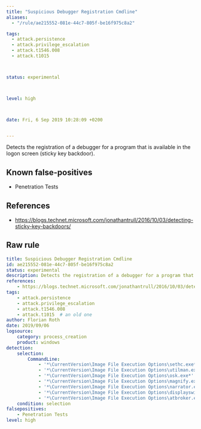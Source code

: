 ```yaml
---
title: "Suspicious Debugger Registration Cmdline"
aliases:
  - "/rule/ae215552-081e-44c7-805f-be16f975c8a2"

tags:
  - attack.persistence
  - attack.privilege_escalation
  - attack.t1546.008
  - attack.t1015



status: experimental



level: high



date: Fri, 6 Sep 2019 10:28:09 +0200


---
```


Detects the registration of a debugger for a program that is available in the logon screen (sticky key backdoor).

<!--more-->


## Known false-positives

* Penetration Tests



## References

* https://blogs.technet.microsoft.com/jonathantrull/2016/10/03/detecting-sticky-key-backdoors/


## Raw rule
```yaml
title: Suspicious Debugger Registration Cmdline
id: ae215552-081e-44c7-805f-be16f975c8a2
status: experimental
description: Detects the registration of a debugger for a program that is available in the logon screen (sticky key backdoor).
references:
    - https://blogs.technet.microsoft.com/jonathantrull/2016/10/03/detecting-sticky-key-backdoors/
tags:
    - attack.persistence
    - attack.privilege_escalation
    - attack.t1546.008
    - attack.t1015  # an old one
author: Florian Roth
date: 2019/09/06
logsource:
    category: process_creation
    product: windows
detection:
    selection:
        CommandLine:
            - '*\CurrentVersion\Image File Execution Options\sethc.exe*'
            - '*\CurrentVersion\Image File Execution Options\utilman.exe*'
            - '*\CurrentVersion\Image File Execution Options\osk.exe*'
            - '*\CurrentVersion\Image File Execution Options\magnify.exe*'
            - '*\CurrentVersion\Image File Execution Options\narrator.exe*'
            - '*\CurrentVersion\Image File Execution Options\displayswitch.exe*'
            - '*\CurrentVersion\Image File Execution Options\atbroker.exe*'
    condition: selection
falsepositives:
    - Penetration Tests
level: high


```
